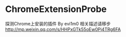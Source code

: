# ChromeExtensionProbe
探测Chrome上安装的插件 By evi1m0 
相关描述请移步 http://mp.weixin.qq.com/s/HHPxGTk55oEw0Pj4TRg6FA
